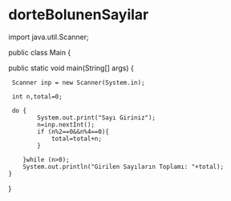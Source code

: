 # dorteBolunenSayilar

import java.util.Scanner;

public class Main {

  
  public static void main(String[] args) {
      
     Scanner inp = new Scanner(System.in);
      
     int n,total=0;
     
     do {
            System.out.print("Sayı Giriniz");
            n=inp.nextInt();
            if (n%2==0&&n%4==0){
                total=total+n;
            }

        }while (n>0);
        System.out.println("Girilen Sayıların Toplamı: "+total);
    }
}

